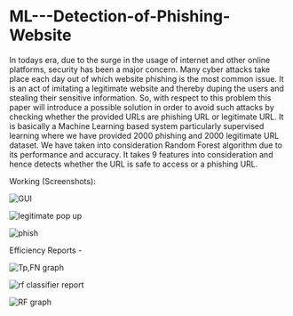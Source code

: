# ML---Detection-of-Phishing-Website
In todays era, due to the surge in the usage of internet and other online platforms, security has been a major concern. Many cyber attacks take place each day out of which website phishing is the most common issue. It is an act of imitating a legitimate website and thereby duping the users and stealing their sensitive information. So, with respect to this problem this paper will introduce a possible solution in order to avoid such attacks by checking whether the provided URLs are phishing URL or legitimate URL. It is basically a Machine Learning based system particularly supervised learning where we have provided 2000 phishing and 2000 legitimate URL dataset. We have taken into consideration Random Forest algorithm due to its performance and accuracy. It takes 9 features into consideration and hence detects whether the URL is safe to access or a phishing URL.

Working (Screenshots):

![GUI](https://user-images.githubusercontent.com/80029504/114304362-5becb480-9af0-11eb-906c-02bb3944c36b.JPG)

![legitimate pop up](https://user-images.githubusercontent.com/80029504/114304374-6d35c100-9af0-11eb-9b8b-0a6c89d2a514.JPG)

![phish](https://user-images.githubusercontent.com/80029504/114304415-95252480-9af0-11eb-9a68-eccf9cd4dbb0.JPG)

Efficiency Reports -

![Tp,FN graph](https://user-images.githubusercontent.com/80029504/114304425-a4a46d80-9af0-11eb-8f62-b2e8b7d73d1e.JPG)

![rf classifier report](https://user-images.githubusercontent.com/80029504/114304435-b4bc4d00-9af0-11eb-9bf2-05a130eb78a2.JPG)

![RF graph](https://user-images.githubusercontent.com/80029504/114304441-c271d280-9af0-11eb-8cbc-df5adf03dfe0.JPG)




